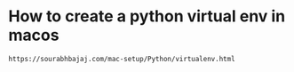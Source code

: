 # How to create a python virtual env in macos
```
https://sourabhbajaj.com/mac-setup/Python/virtualenv.html
```
